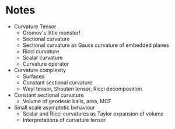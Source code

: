 # Notes

- Curvature Tensor
  - Gromov's little monster!
  - Sectional curvature
  - Sectional curvature as Gauss curvature of embedded planes
  - Ricci curvature
  - Scalar curvature
  - Curvature operator
- Curvature complexity
  - Surfaces
  - Constant sectional curvature
  - Weyl tensor, Shouten tensor, Ricci decomposition
- Constant sectional curvature
  - Volume of geodesic balls, area, MCF
- Small scale asymptotic behaviour
  - Scalar and Ricci curvatures as Taylor expansion of volume
  - Interpretations of curvature tensor
